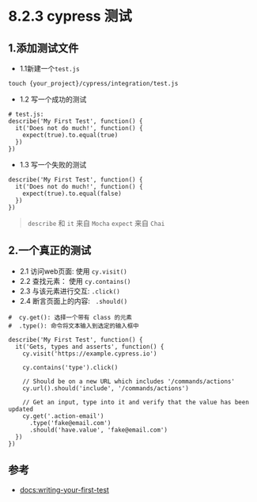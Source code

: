 # 8.2.3 cypress  测试


## 1.添加测试文件

- 1.1新建一个`test.js`

```
touch {your_project}/cypress/integration/test.js
```

- 1.2 写一个成功的测试

```
# test.js:
describe('My First Test', function() {
  it('Does not do much!', function() {
    expect(true).to.equal(true)
  })
})
```

- 1.3 写一个失败的测试

```
describe('My First Test', function() {
  it('Does not do much!', function() {
    expect(true).to.equal(false)
  })
})
```

>`describe` 和 `it` 来自 `Mocha`
`expect` 来自 `Chai`



## 2.一个真正的测试

- 2.1 访问web页面: 使用 `cy.visit()`
- 2.2 查找元素： 使用 `cy.contains()`
- 2.3 与该元素进行交互:  `.click() `
- 2.4 断言页面上的内容: ` .should()`

```
#  cy.get(): 选择一个带有 class 的元素
#  .type(): 命令将文本输入到选定的输入框中

describe('My First Test', function() {
  it('Gets, types and asserts', function() {
    cy.visit('https://example.cypress.io')

    cy.contains('type').click()

    // Should be on a new URL which includes '/commands/actions'
    cy.url().should('include', '/commands/actions')

    // Get an input, type into it and verify that the value has been updated
    cy.get('.action-email')
      .type('fake@email.com')
      .should('have.value', 'fake@email.com')
  })
})
```


## 参考
- [docs:writing-your-first-test](https://docs.cypress.io/guides/getting-started/writing-your-first-test.html)
